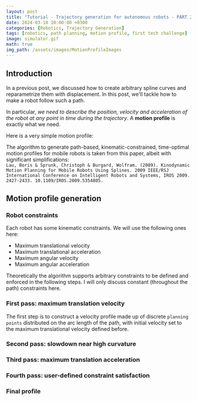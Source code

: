 ```yaml
---
layout: post
title: "Tutorial - Trajectory generation for autonomous robots - PART 2: Motion profiling"
date: 2024-03-10 10:00:00 +0300
categories: [Robotics, Trajectory Generation]
tags: [robotics, path planning, motion profile, first tech challenge]
image: simulator.gif
math: true
img_path: /assets/images/MotionProfileImages
---
```


## Introduction

In a previous post, we discussed how to create arbitrary spline curves and reparametrize them with displacement. In this post, we'll tackle how to make a robot follow such a path.

In particular, *we need to describe the position, velocity and acceleration of the robot at any point in time during the trajectory*. A **motion profile** is exactly what we need.

Here is a very simple motion profile:


The algorithm to generate path-based, kinematic-constrained, time-optimal motion profiles for mobile robots is taken from this paper, albeit with significant simplifications:   
`Lau, Boris & Sprunk, Christoph & Burgard, Wolfram. (2009). Kinodynamic Motion Planning for Mobile Robots Using Splines. 2009 IEEE/RSJ International Conference on Intelligent Robots and Systems, IROS 2009. 2427-2433. 10.1109/IROS.2009.5354805.`


## Motion profile generation 

### Robot constraints
Each robot has some kinematic constraints. We will use the following ones here:
- Maximum translational velocity
- Maximum translational acceleration
- Maximum angular velocity 
- Maximum angular acceleration

Theoretically the algorithm supports arbitrary constraints to be defined and enforced in the following steps. I will only discuss constant (throughout the path) constraints here.

### First pass: maximum translation velocity
The first step is to construct a velocity profile made up of discrete `planning points` distributed on the arc length of the path, with initial velocity set to the maximum translational velocity defined before.
### Second pass: slowdown near high curvature

### Third pass: maximum translation acceleration

### Fourth pass: user-defined constraint satisfaction

### Final profile

